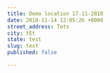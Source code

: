 ```yaml
---
title: Demo location 17-11-2018
date: 2018-11-14 12:05:26 +0000
street_address: Tets
city: tEt
state: test
slug: test
published: false

---
```

